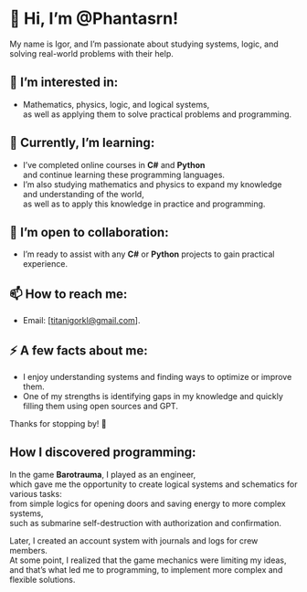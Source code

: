 # 👋 Hi, I’m @Phantasrn!  
My name is Igor, and I’m passionate about studying systems, logic, and solving real-world problems with their help. 

## 👀 I’m interested in:  
- Mathematics, physics, logic, and logical systems,  
  as well as applying them to solve practical problems and programming.  

## 🌱 Currently, I’m learning:  
- I’ve completed online courses in **C#** and **Python**  
  and continue learning these programming languages. 
- I’m also studying mathematics and physics to expand my knowledge and understanding of the world,  
  as well as to apply this knowledge in practice and programming.  

## 💞️ I’m open to collaboration:  
- I’m ready to assist with any **C#** or **Python** projects to gain practical experience.  

## 📫 How to reach me:  
- Email: [titanigorkl@gmail.com].  

## ⚡ A few facts about me:  
- I enjoy understanding systems and finding ways to optimize or improve them.  
- One of my strengths is identifying gaps in my knowledge and quickly filling them using open sources and GPT.

Thanks for stopping by! 🚀  

## How I discovered programming:  
In the game **Barotrauma**, I played as an engineer,  
which gave me the opportunity to create logical systems and schematics for various tasks:  
from simple logics for opening doors and saving energy to more complex systems,  
such as submarine self-destruction with authorization and confirmation.  

Later, I created an account system with journals and logs for crew members.  
At some point, I realized that the game mechanics were limiting my ideas,  
and that’s what led me to programming, to implement more complex and flexible solutions.

<!---
Phantasrn/Phantasrn is a ✨ special ✨ repository because its `README.md` (this file) appears on your GitHub profile.
You can click the Preview link to take a look at your changes.
--->
